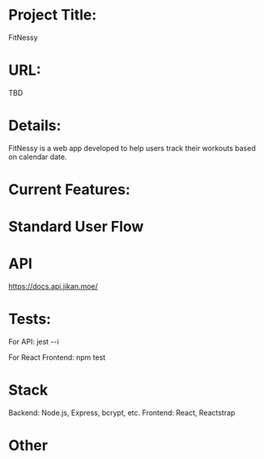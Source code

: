 # Project Title: 

FitNessy

# URL: 

TBD

# Details:
FitNessy is a web app developed to help users track their workouts based on calendar date. 

# Current Features:


# Standard User Flow



# API 

https://docs.api.jikan.moe/

# Tests:

For API:
jest --i

For React Frontend:
npm test

# Stack

Backend: Node.js, Express, bcrypt, etc.
Frontend: React, Reactstrap

# Other



